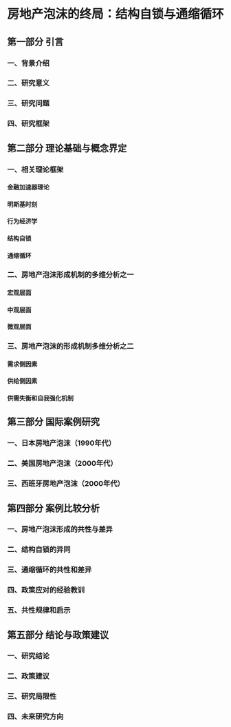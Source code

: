 
# 房地产泡沫的终局：结构自锁与通缩循环

## 第一部分 引言
### 一、背景介绍
### 二、研究意义
### 三、研究问题
### 四、研究框架

## 第二部分 理论基础与概念界定
### 一、相关理论框架
#### 金融加速器理论
#### 明斯基时刻
#### 行为经济学
#### 结构自锁
#### 通缩循环

### 二、房地产泡沫形成机制的多维分析之一
#### 宏观层面
#### 中观层面
#### 微观层面

### 三、房地产泡沫的形成机制多维分析之二
#### 需求侧因素
#### 供给侧因素
#### 供需失衡和自我强化机制

## 第三部分 国际案例研究
### 一、日本房地产泡沫（1990年代）
### 二、美国房地产泡沫（2000年代）
### 三、西班牙房地产泡沫（2000年代）

## 第四部分 案例比较分析
### 一、房地产泡沫形成的共性与差异
### 二、结构自锁的异同
### 三、通缩循环的共性和差异
### 四、政策应对的经验教训
### 五、共性规律和启示

## 第五部分 结论与政策建议
### 一、研究结论
### 二、政策建议
### 三、研究局限性
### 四、未来研究方向

